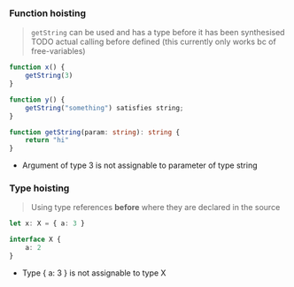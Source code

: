 ### Function hoisting

> `getString` can be used and has a type before it has been synthesised
> TODO actual calling before defined (this currently only works bc of free-variables)

```ts
function x() {
	getString(3)
}

function y() {
	getString("something") satisfies string;
}

function getString(param: string): string {
	return "hi"
}
```

- Argument of type 3 is not assignable to parameter of type string

### Type hoisting

> Using type references **before** where they are declared in the source

```ts
let x: X = { a: 3 }

interface X {
	a: 2
}
```

- Type { a: 3 } is not assignable to type X
